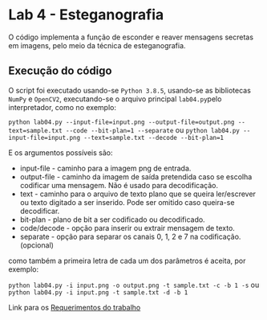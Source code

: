 # Lab 4 - Esteganografia
O código implementa a função de esconder e reaver mensagens secretas em imagens, pelo meio da técnica de esteganografia.

## Execução do código
O script foi executado usando-se `Python 3.8.5`, usando-se as bibliotecas `NumPy` e `OpenCV2`, executando-se o arquivo principal `lab04.py`pelo interpretador, como no exemplo:

`python lab04.py --input-file=input.png --output-file=output.png --text=sample.txt --code --bit-plan=1 --separate`
ou 
`python lab04.py --input-file=input.png --text=sample.txt --decode --bit-plan=1`

E os argumentos possíveis são:

- input-file - caminho para a imagem png de entrada.
- output-file - caminho da imagem de saída pretendida caso se escolha codificar uma mensagem. Não é usado para decodificação.
- text - caminho para o arquivo de texto plano que se queira ler/escrever ou texto digitado a ser inserido. Pode ser omitido caso queira-se decodificar.
- bit-plan - plano de bit a ser codificado ou decodificado.
- code/decode - opção para inserir ou extrair mensagem de texto.
- separate - opção para separar os canais 0, 1, 2 e 7 na codificação. (opcional)

como também a primeira letra de cada um dos parâmetros é aceita, por exemplo:

`python lab04.py -i input.png -o output.png -t sample.txt -c -b 1 -s`
ou 
`python lab04.py -i input.png -t sample.txt -d -b 1`


Link para os [Requerimentos do trabalho](https://www.ic.unicamp.br/~helio/disciplinas/MC920/trabalho4.pdf)